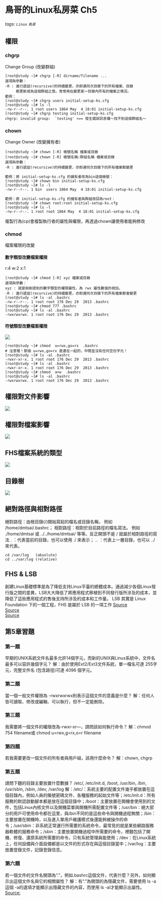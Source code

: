 # 鳥哥的Linux私房菜 Ch5
###### tags: `Linux` `鳥哥`

## 權限
### chgrp
Change Group (改變群組)
```
[root@study ~]# chgrp [-R] dirname/filename ...
選項與參數：
-R : 進行遞迴(recursive)的持續變更，亦即連同次目錄下的所有檔案、目錄
     都更新成為這個群組之意。常常用在變更某一目錄內所有的檔案之情況。
範例：
[root@study ~]# chgrp users initial-setup-ks.cfg
[root@study ~]# ls -l
-rw-r--r--. 1 root users 1864 May  4 18:01 initial-setup-ks.cfg
[root@study ~]# chgrp testing initial-setup-ks.cfg
chgrp: invalid group:  `testing' <== 發生錯誤訊息囉～找不到這個群組名～
```
### chown
Change Owner (改變擁有者)
```
[root@study ~]# chown [-R] 帳號名稱 檔案或目錄
[root@study ~]# chown [-R] 帳號名稱:群組名稱 檔案或目錄
選項與參數：
-R : 進行遞迴(recursive)的持續變更，亦即連同次目錄下的所有檔案都變更

範例：將 initial-setup-ks.cfg 的擁有者改為bin這個帳號：
[root@study ~]# chown bin initial-setup-ks.cfg
[root@study ~]# ls -l
-rw-r--r--. 1 bin  users 1864 May  4 18:01 initial-setup-ks.cfg

範例：將 initial-setup-ks.cfg 的擁有者與群組改回為root：
[root@study ~]# chown root:root initial-setup-ks.cfg
[root@study ~]# ls -l
-rw-r--r--. 1 root root 1864 May  4 18:01 initial-setup-ks.cfg
```
複製行為(cp)會複製執行者的屬性與權限，再透過chown讓使用者能夠修改
### chmod
檔案權限的改變
#### 數字類型改變檔案權限
r:4
w:2
x:1
```
[root@study ~]# chmod [-R] xyz 檔案或目錄
選項與參數：
xyz : 就是剛剛提到的數字類型的權限屬性，為 rwx 屬性數值的相加。
-R : 進行遞迴(recursive)的持續變更，亦即連同次目錄下的所有檔案都會變更
[root@study ~]# ls -al .bashrc
-rw-r--r--. 1 root root 176 Dec 29  2013 .bashrc
[root@study ~]# chmod 777 .bashrc
[root@study ~]# ls -al .bashrc
-rwxrwxrwx. 1 root root 176 Dec 29  2013 .bashrc
```
#### 符號類型改變檔案權限
![](https://i.imgur.com/vm23MFG.png)

```
[root@study ~]# chmod  u=rwx,go=rx  .bashrc
# 注意喔！那個 u=rwx,go=rx 是連在一起的，中間並沒有任何空白字元！
[root@study ~]# ls -al .bashrc
-rwxr-xr-x. 1 root root 176 Dec 29  2013 .bashrc
[root@study ~]# ls -al .bashrc
-rwxr-xr-x. 1 root root 176 Dec 29  2013 .bashrc
[root@study ~]# chmod  a+w  .bashrc
[root@study ~]# ls -al .bashrc
-rwxrwxrwx. 1 root root 176 Dec 29  2013 .bashrc
```

## 權限對文件影響
![](https://i.imgur.com/Q4whJd4.png)
## 權限對檔案影響
![](https://i.imgur.com/a2AIQm0.png)
## FHS檔案系統的類型
![](https://i.imgur.com/ZneTfjc.png)
## 目錄樹
![](https://i.imgur.com/cPJ2jtP.png)
## 絕對路徑與相對路徑
絕對路徑：由根目錄(/)開始寫起的檔名或目錄名稱， 例如 /home/dmtsai/.bashrc；
相對路徑：相對於目前路徑的檔名寫法。 例如 ./home/dmtsai 或 ../../home/dmtsai/ 等等。反正開頭不是 / 就屬於相對路徑的寫法
.  ：代表當前的目錄，也可以使用 ./ 來表示；
.. ：代表上一層目錄，也可以 ../ 來代表。
```
cd /var/log   (absolute)
cd ../var/log (relative)
```
## FHS & LSB
創建Linux基礎標準是為了降低支持Linux平臺的總體成本。通過減少各個Linux發行版之間的差異，LSB大大降低了將應用程式移植到不同發行版所涉及的成本，並降低了這些應用程式的售後支持所涉及的成本和工作量。
LSB 其實是 Linux Foundation 下的一個工程，FHS 是屬於 LSB 的一項工作
[Source](https://refspecs.linuxfoundation.org/FHS_3.0/fhs-3.0.pdf)  
[Source](https://blog.csdn.net/sunqian666888/article/details/84555146)  
[Source](https://wiki.linuxfoundation.org/lsb/lsb-charter)  

## 第5章習題
### 第一題
早期的UNIX系統文件名最多允許14個字元，而新的UNIX與Linux系統中，文件名最多可以容許幾個字元？
解：由於使用Ext2/Ext3文件系統，單一檔名可達 255字元，完整文件名 (包含路徑)可達 4096 個字元。

### 第二題
當一個一般文件權限為 -rwxrwxrwx則表示這個文件的意義是什麼？
解：任何人皆可讀取、修改或編輯、可以執行，但不一定能刪除。

### 第三題
我需要將一個文件的權限改為-rwxr-xr—，請問該如何執行命令？
解：chmod 754 filename或 chmod u=rwx,g=rx,o=r filename

### 第四題
若我需要更改一個文件的所有者與用戶組，該用什麼命令？
解：chown, chgrp

### 第五題
請問下麵的目錄主要放置什麼數據？
/etc/, /etc/init.d, /boot, /usr/bin, /bin, /usr/sbin, /sbin, /dev, /var/log
解：/etc/：系統主要的配置文件幾乎都放置在這個目錄內，例如人員的賬號密碼文件、各種服務的起始文件等；/etc/init.d：所有服務的默認啟動腳本都是放在這個目錄中；/boot：主要放置在開機會使用到的文件，包括Linux內核文件以及開機菜單與開機所需配置文件等；/usr/bin：絕大部分的用戶可使用命令都在這里，與/bin不同的是這些命令與開機過程無關；/bin：主要放置在開機時，以及進入單用戶維護模式後還能夠被操作的命令；/usr/sbin：非系統正常運行所需要的系統命令，最常見的就是某些網路服務器軟體的服務命令；/sbin：主要放置開機過程中所需要的命令，裡麵包括了開機、修復、還原系統所需要的命令，只有系統管理員能使用；/dev：在Linux系統上，任何設備與介面設備都是以文件的形式存在與這個目錄當中；/var/log：主要放置登錄文件，記錄登錄信息。

### 第六題
若一個文件的文件名開頭為“.”，例如.bashrc這個文件，代表什麼？另外，如何顯示出這個文件名與它的相關屬性？
解：有“.”為開頭的為隱藏文件，需要使用 ls -a這個 -a的選項才能顯示出隱藏文件的內容，而使用 ls -al才能顯示出屬性。  
[Source:](https://blog.csdn.net/qq_41151659/article/details/94491657)
